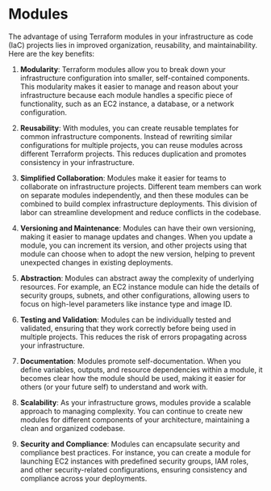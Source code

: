 # Modules

The advantage of using Terraform modules in your infrastructure as code (IaC) projects lies in improved organization, reusability, and maintainability. Here are the key benefits:

1. **Modularity**: Terraform modules allow you to break down your infrastructure configuration into smaller, self-contained components. This modularity makes it easier to manage and reason about your infrastructure because each module handles a specific piece of functionality, such as an EC2 instance, a database, or a network configuration.

2. **Reusability**: With modules, you can create reusable templates for common infrastructure components. Instead of rewriting similar configurations for multiple projects, you can reuse modules across different Terraform projects. This reduces duplication and promotes consistency in your infrastructure.

3. **Simplified Collaboration**: Modules make it easier for teams to collaborate on infrastructure projects. Different team members can work on separate modules independently, and then these modules can be combined to build complex infrastructure deployments. This division of labor can streamline development and reduce conflicts in the codebase.

4. **Versioning and Maintenance**: Modules can have their own versioning, making it easier to manage updates and changes. When you update a module, you can increment its version, and other projects using that module can choose when to adopt the new version, helping to prevent unexpected changes in existing deployments.

5. **Abstraction**: Modules can abstract away the complexity of underlying resources. For example, an EC2 instance module can hide the details of security groups, subnets, and other configurations, allowing users to focus on high-level parameters like instance type and image ID.

6. **Testing and Validation**: Modules can be individually tested and validated, ensuring that they work correctly before being used in multiple projects. This reduces the risk of errors propagating across your infrastructure.

7. **Documentation**: Modules promote self-documentation. When you define variables, outputs, and resource dependencies within a module, it becomes clear how the module should be used, making it easier for others (or your future self) to understand and work with.

8. **Scalability**: As your infrastructure grows, modules provide a scalable approach to managing complexity. You can continue to create new modules for different components of your architecture, maintaining a clean and organized codebase.

9. **Security and Compliance**: Modules can encapsulate security and compliance best practices. For instance, you can create a module for launching EC2 instances with predefined security groups, IAM roles, and other security-related configurations, ensuring consistency and compliance across your deployments.

